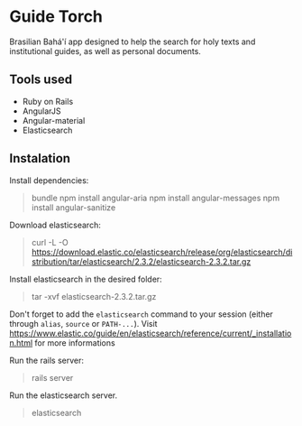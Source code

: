 # Guide Torch

Brasilian Bahá'í app designed to help the search for holy texts and institutional guides, as well as personal documents.

## Tools used

- Ruby on Rails
- AngularJS
- Angular-material
- Elasticsearch

## Instalation

Install dependencies:

> bundle
> npm install angular-aria
> npm install angular-messages
> npm install angular-sanitize

Download elasticsearch:

> curl -L -O https://download.elastic.co/elasticsearch/release/org/elasticsearch/distribution/tar/elasticsearch/2.3.2/elasticsearch-2.3.2.tar.gz

Install elasticsearch in the desired folder:

> tar -xvf elasticsearch-2.3.2.tar.gz

Don't forget to add the `elasticsearch` command to your session (either through `alias`, `source` or `PATH-...`). Visit https://www.elastic.co/guide/en/elasticsearch/reference/current/_installation.html for more informations

Run the rails server:

> rails server

Run the elasticsearch server.

> elasticsearch
